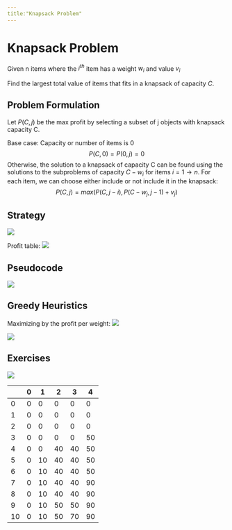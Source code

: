 ```yaml
---
title:"Knapsack Problem"
---
```

# Knapsack Problem
Given n items where the $i^{th}$ item has a weight $w_i$ and value $v_i$

Find the largest total value of items that fits in a knapsack of capacity $C$.
## Problem Formulation
Let $P(C, j)$ be the max profit by selecting a subset of j objects with knapsack capacity C.

Base case: Capacity or number of items is 0
$$P(C,0)=P(0,j)=0 $$
Otherwise, the solution to a knapsack of capacity C can be found using the solutions to the subproblems of capacity $C-w_i$ for items $i=1 \to n$. For each item, we can choose either include or not include it in the knapsack:
$$P(C,j)=max(P(C,j-i), P(C-w_j,j-1)+v_j) $$
## Strategy
![](https://i.imgur.com/p9wp7ok.png)

Profit table:
![](https://i.imgur.com/HCYL5ee.png)

## Pseudocode
![](https://i.imgur.com/4ll6HfB.png)

## Greedy Heuristics
Maximizing by the profit per weight:
![](https://i.imgur.com/v1spIPp.png)

![](https://i.imgur.com/JIPUvt6.png)



## Exercises
![](https://i.imgur.com/mCLwpf1.png)

|     | 0   | 1   | 2   | 3   | 4   |
| --- | --- | --- | --- | --- | --- |
| 0   | 0   | 0   | 0   | 0   | 0   |
| 1   | 0   | 0   | 0   | 0   | 0   |
| 2   | 0   | 0   | 0   | 0   | 0   |
| 3   | 0   | 0   | 0   | 0   | 50  |
| 4   | 0   | 0   | 40  | 40  | 50  |
| 5   | 0   | 10  | 40  | 40  | 50  |
| 6   | 0   | 10  | 40  | 40  | 50  |
| 7   | 0   | 10  | 40  | 40  | 90  |
| 8   | 0   | 10  | 40  | 40  | 90  |
| 9   | 0   | 10  | 50  | 50  | 90  |
| 10  | 0   | 10  | 50  | 70  | 90  | 
